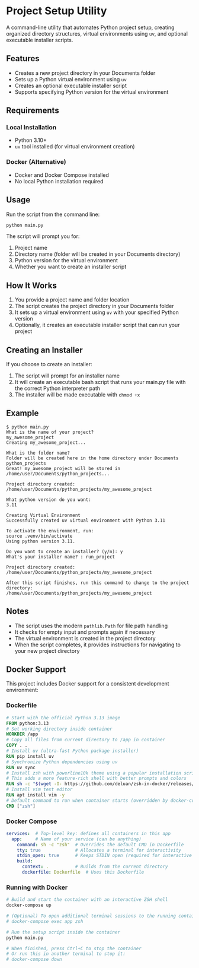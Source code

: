# Project Setup Utility

A command-line utility that automates Python project setup, creating organized directory structures, virtual environments using `uv`, and optional executable installer scripts.

## Features

- Creates a new project directory in your Documents folder
- Sets up a Python virtual environment using `uv`
- Creates an optional executable installer script
- Supports specifying Python version for the virtual environment

## Requirements

### Local Installation
- Python 3.10+
- `uv` tool installed (for virtual environment creation)

### Docker (Alternative)
- Docker and Docker Compose installed
- No local Python installation required

## Usage

Run the script from the command line:

```bash
python main.py
```

The script will prompt you for:

1. Project name
2. Directory name (folder will be created in your Documents directory)
3. Python version for the virtual environment
4. Whether you want to create an installer script

## How It Works

1. You provide a project name and folder location
2. The script creates the project directory in your Documents folder
3. It sets up a virtual environment using `uv` with your specified Python version
4. Optionally, it creates an executable installer script that can run your project

## Creating an Installer

If you choose to create an installer:

1. The script will prompt for an installer name
2. It will create an executable bash script that runs your main.py file with the correct Python interpreter path
3. The installer will be made executable with `chmod +x`

## Example

```
$ python main.py
What is the name of your project?
my_awesome_project
Creating my_awesome_project...

What is the folder name?
Folder will be created here in the home directory under Documents
python_projects
Great! my_awesome_project will be stored in /home/user/Documents/python_projects...

Project directory created: /home/user/Documents/python_projects/my_awesome_project

What python version do you want: 
3.11

Creating Virtual Environment
Successfully created uv virtual environment with Python 3.11

To activate the environment, run:
source .venv/bin/activate
Using python version 3.11.

Do you want to create an installer? (y/n): y
What's your installer name? : run_project

Project directory created: /home/user/Documents/python_projects/my_awesome_project

After this script finishes, run this command to change to the project directory:
/home/user/Documents/python_projects/my_awesome_project
```

## Notes

- The script uses the modern `pathlib.Path` for file path handling
- It checks for empty input and prompts again if necessary
- The virtual environment is created in the project directory
- When the script completes, it provides instructions for navigating to your new project directory

## Docker Support

This project includes Docker support for a consistent development environment:

### Dockerfile

```dockerfile
# Start with the official Python 3.13 image
FROM python:3.13
# Set working directory inside container
WORKDIR /app
# Copy all files from current directory to /app in container
COPY . .
# Install uv (ultra-fast Python package installer)
RUN pip install uv
# Synchronize Python dependencies using uv
RUN uv sync
# Install zsh with powerline10k theme using a popular installation script
# This adds a more feature-rich shell with better prompts and colors
RUN sh -c "$(wget -O- https://github.com/deluan/zsh-in-docker/releases/download/v1.2.1/zsh-in-docker.sh)"
# Install vim text editor
RUN apt install vim -y
# Default command to run when container starts (overridden by docker-compose)
CMD ["zsh"]
```

### Docker Compose

```yaml
services:  # Top-level key: defines all containers in this app
  app:     # Name of your service (can be anything)
    command: sh -c "zsh"  # Overrides the default CMD in Dockerfile
    tty: true             # Allocates a terminal for interactivity
    stdin_open: true      # Keeps STDIN open (required for interactive shells)
    build:
      context: .          # Builds from the current directory
      dockerfile: Dockerfile  # Uses this Dockerfile
```

### Running with Docker

```bash
# Build and start the container with an interactive ZSH shell
docker-compose up

# (Optional) To open additional terminal sessions to the running container:
# docker-compose exec app zsh

# Run the setup script inside the container
python main.py

# When finished, press Ctrl+C to stop the container
# Or run this in another terminal to stop it:
# docker-compose down
```